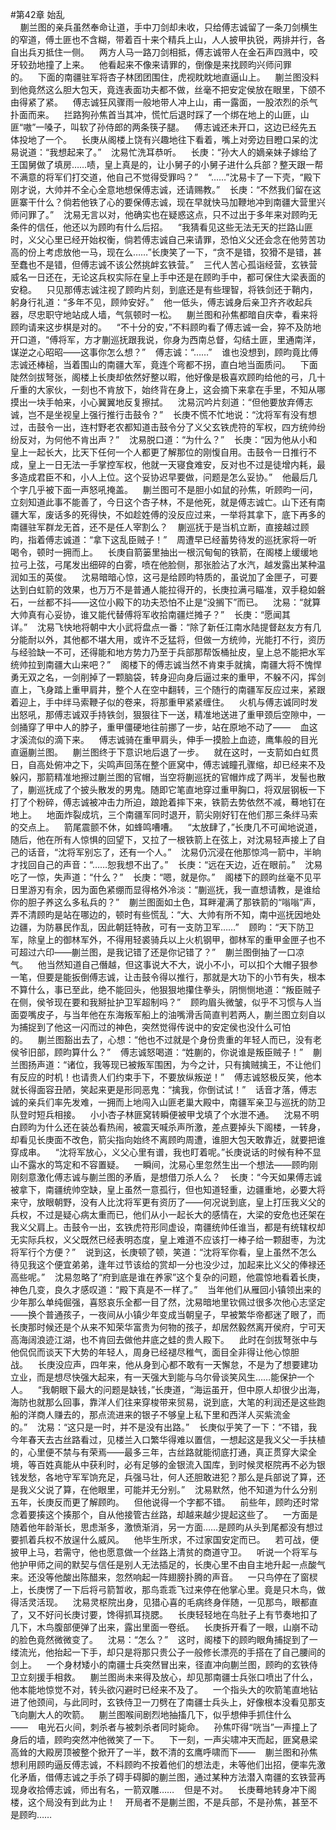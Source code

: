 #第42章 始乱<br />    蒯兰图的亲兵虽然奉命让道，手中刀剑却未收，只给傅志诚留了一条刀剑横生的窄道，傅土匪也不含糊，带着百十来个精兵上山，人人披甲执锐，两排并行，各自出兵刃抵住一侧。    两方人马一路刀剑相抵，傅志诚带人在金石声四溅中，咬牙较劲地撞了上来。    他看起来不像来请罪的，倒像是来找顾昀兴师问罪的。    下面的南疆驻军将杏子林团团围住，虎视眈眈地直逼山上。    蒯兰图没料到他竟然这么胆大包天，竟连表面功夫都不做，丝毫不把安定侯放在眼里，下颌不由得紧了紧。    傅志诚狂风骤雨一般地带人冲上山，甫一露面，一股浓烈的杀气扑面而来。    拦路狗孙焦首当其冲，慌忙后退时踩了一个绑在地上的山匪，山匪“嗷”一嗓子，叫软了孙侍郎的两条筷子腿。    傅志诚还未开口，这边已经先五体投地了一个。    长庚从阁楼上饶有兴趣地往下看着，嘴上对旁边目瞪口呆的沈易说道：“我想起来了。”    沈易忙洗耳恭听。    长庚：“孙大人的嫡亲妹子嫁给了王国舅做了填房……啧，皇上真是的，让小舅子的小舅子进什么兵部？整天跟一帮不满意的将军们打交道，他自己不觉得受罪吗？”    “……”沈易卡了一下壳，“殿下刚才说，大帅并不全心全意地想保傅志诚，还请赐教。”    长庚：“不然我们留在这匪寨干什么？倘若他铁了心的要保傅志诚，现在早就快马加鞭地冲到南疆大营里兴师问罪了。”    沈易无言以对，他确实也在疑惑这点，只不过出于多年来对顾昀无条件的信任，他还以为顾昀有什么后招。    “我猜看见这些无法无天的拦路山匪时，义父心里已经开始权衡，倘若傅志诚自己来请罪，恐怕义父还会念在他劳苦功高的份上考虑放他一马，现在么……”长庚笑了一下，“贪不是错，狡猾不是错，甚至蠢也不是错，但傅志诚不该公然挑衅玄铁营。”    三代人苦心孤诣经营，玄铁营威名一日还在，无论这兵权实际在皇上手中还是在顾昀手中，都可保住大梁表面的安稳。    只见那傅志诚注视了顾昀片刻，到底还是有些理智，将铁剑还于鞘内，躬身行礼道：“多年不见，顾帅安好。”    他一低头，傅志诚身后亲卫齐齐收起兵器，尽忠职守地站成人墙，气氛顿时一松。    蒯兰图和孙焦都暗自庆幸，看来将顾昀请来这步棋是对的。    “不十分的安，”不料顾昀看了傅志诚一会，猝不及防地开口道，“傅将军，方才蒯巡抚跟我说，你身为西南总督，勾结土匪，里通南洋，谋逆之心昭昭——这事你怎么想？”    傅志诚：“……”    谁也没想到，顾昀竟比傅志诚还棒槌，当着围山的南疆大军，竟连个弯都不拐，直白地当面质问。    下面陡然剑拔弩张，阁楼上长庚却依然好整以暇，他好像是极喜欢顾昀给他的弓，几十斤重的大家伙，一刻也不肯放下，始终背在身上，这会摘下来拿在手里，不知从哪摸出一块手帕来，小心翼翼地反复擦拭。    沈易沉吟片刻道：“但他要放弃傅志诚，岂不是坐视皇上强行推行击鼓令？”    长庚不慌不忙地说：“沈将军有没有想过，击鼓令一出，连村野老农都知道击鼓令分了义父玄铁虎符的军权，四方统帅纷纷反对，为何他不肯出声？”    沈易脱口道：“为什么？”    长庚：“因为他从小和皇上一起长大，比天下任何一个人都更了解那位的刚愎自用。击鼓令一日推行不成，皇上一日无法一手掌控军权，他就一天寝食难安，反对也不过是徒增内耗，最多造成君臣不和，小人上位。这个妥协迟早要做，问题是怎么妥协。”    他最后几个字几乎被下面一声怒吼掩盖。    蒯兰图可不是胆小如鼠的孙焦，听顾昀一问，立刻知道此事不能善了，今日这个杏子林，不是他死，就是傅志诚亡。山下还有南疆大军，废话多的死得快，不如趁姓傅的没反应过来，一举将其拿下，底下再多的南疆驻军群龙无首，还不是任人宰割么？    蒯巡抚于是当机立断，直接越过顾昀，指着傅志诚道：“拿下这乱臣贼子！”    周遭早已经蓄势待发的巡抚家将一听喝令，顿时一拥而上。    长庚自箭篓里抽出一根沉甸甸的铁箭，在阁楼上缓缓地拉弓上弦，弓尾发出细碎的白雾，喷在他脸侧，那张脸沾了水汽，越发露出某种温润如玉的英俊。    沈易暗暗心惊，这弓是给顾昀特质的，虽说加了金匣子，可要达到白虹箭的效果，也万万不是普通人能拉得开的，长庚拉满弓瞄准，双手稳如磐石，一丝都不抖——这位小殿下的功夫恐怕不止是“没搁下”而已。    沈易：“就算大帅真有心妥协，谁又能代替傅将军收拾南疆烂摊子？”    长庚：“愿闻其详。”    沈易飞快地将朝中大小武将盘点一番：“除了新任江南水陆提督赵友方有几分能耐以外，其他都不堪大用，或许不乏猛将，但做一方统帅，光能打不行，资历与经验缺一不可，还得能和地方势力乃至于兵部那帮饭桶扯皮，皇上总不能把水军统帅拉到南疆大山来吧？”    阁楼下的傅志诚当然不肯束手就擒，南疆大将不愧悍勇无双之名，一剑削掉了一颗脑袋，转身迎向身后逼过来的重甲，不躲不闪，挥剑直上，飞身踏上重甲肩井，整个人在空中翻转，三个随行的南疆军反应过来，紧跟着迎上，手中绊马索鞭子似的卷来，将那重甲紧紧缠住。    火机与傅志诚同时发出怒吼，那傅志诚双手持铁剑，狠狠往下一送，精准地送进了重甲颈后空隙中，一剑捅穿了甲中人的脖子，重甲僵硬地往前挪了一步，站在原地不动了——    血这才溪流似的滴下来。    傅志诚骑在重甲肩头，伸手一摸脸上血迹，鹰隼般的目光直逼蒯兰图。    蒯兰图终于下意识地后退了一步。    就在这时，一支箭如白虹贯日，自高处俯冲之下，尖鸣声回荡在整个匪窝中，傅志诚瞳孔骤缩，却已经来不及躲闪，那箭精准地擦过蒯兰图的官帽，当空将蒯巡抚的官帽炸成了两半，发髻也散了，蒯巡抚成了个披头散发的男鬼。随即它笔直地穿过重甲胸口，将双层钢板一下打了个粉碎，傅志诚被冲击力所迫，踉跄着摔下来，铁箭去势依然不减，蓦地钉在地上。    地面炸裂成坑，三个南疆军同时退开，箭尖刚好钉在他们那三条绊马索的交点上。    箭尾震颤不休，如蜂鸣嘈嘈。    “太放肆了，”长庚几不可闻地说道，随后，他在所有人惊惧的回望下，又拉了一根铁箭上在弦上，对沈易轻声接上了自己的话音，“沈将军别忘了，还有一个人。”    沈易仍沉浸在他那惊鸿一箭中，半晌才找回自己的声音：“……恕我想不出了。”    长庚：“远在天边，近在眼前。”    沈易吃了一惊，失声道：“什么？”    长庚：“嗯，就是你。”    阁楼下的顾昀丝毫不见平日里游刃有余，因为面色紧绷而显得格外冷淡：“蒯巡抚，我一直想请教，是谁给你的胆子养这么多私兵的？”    蒯兰图面如土色，耳畔灌满了那铁箭的“嗡嗡”声，弄不清顾昀是站在哪边的，顿时有些慌乱：“大、大帅有所不知，南中巡抚因地处边疆，为防暴民作乱，因此朝廷特赦，可有一支防卫军……”    顾昀：“天下防卫军，除皇上的御林军外，不得用轻裘骑兵以上火机钢甲，御林军的重甲金匣子也不可超过六印——蒯兰图，是我记错了还是你记错了？”    蒯兰图倒抽了一口凉气。    他当然知道自己僭越，但这事说大不大，说小不小，可以扣个大帽子狠参一笔，但要是能扳倒傅志诚，让击鼓令得以推行，那就是大功下的小节有失，根本不算什么，事已至此，绝不能回头，他狠狠地攥住拳头，阴恻恻地道：“叛臣贼子在侧，侯爷现在要和我掰扯护卫军超制吗？”    顾昀眉头微皱，似乎不习惯与人当面耍嘴皮子，与当年他在东海叛军船上的油嘴滑舌简直判若两人，蒯兰图立刻自以为捕捉到了他这一闪而过的神色，突然觉得传说中的安定侯也没什么可怕的。    蒯兰图豁出去了，心想：“他也不过就是个身份贵重的年轻人而已，没有老侯爷旧部，顾昀算什么？”    傅志诚怒喝道：“姓蒯的，你说谁是叛臣贼子！”    蒯兰图扬声道：“诸位，我等现已被叛军围困，为今之计，只有擒贼擒王，不让他们有反应的时机！也请贵人们约束手下，不要放纵叛逆！”    傅志诚怒极反笑，他本就长得面容丑陋，笑起来更是形同恶鬼：“擒我，你倒试试！”    话音才落，傅志诚的亲兵们率先发难，一拥而上地闯入山匪老巢大殿中，南疆军亲卫与巡抚的防卫队登时短兵相接。    小小杏子林匪窝转瞬便被甲戈填了个水泄不通。    沈易不明白顾昀为什么还在装怂看热闹，被震天喊杀声所激，差点要掉头下阁楼，一转身，却看见长庚面不改色，箭尖指向始终不离顾昀周遭，谁胆大包天敢靠近，就要把谁穿成串。    “沈将军放心，义父心里有谱，我也盯着呢。”长庚说话的时候有种不显山不露水的笃定和不容置疑。    一瞬间，沈易心里忽然生出一个想法——顾昀刚刚刻意激化傅志诚与蒯兰图的矛盾，是想借刀杀人么？    长庚：“今天如果傅志诚被拿下，南疆统帅空缺，皇上虽然一意孤行，但也知道轻重，边疆重地，必要大将来守，放眼朝野，没有人比沈将军更有资历了——何况说到底，皇上打压我义父的兵权，不过是疑心病太重而已，他们从小一起长大的感情在，大梁的安危也还架在我义父肩上。击鼓令一出，玄铁虎符形同虚设，南疆统帅任谁当，都是有统辖权却无实际兵权，义父既然已经表明态度，皇上难道不应该打一棒子给一颗甜枣，为沈将军行个方便？”    说到这，长庚顿了顿，笑道：“沈将军你看，皇上虽然不怎么待见我这个便宜弟弟，逢年过节该给的赏却一分也没少过，加起来比义父的俸禄还高些呢。”    沈易忽略了“府到底是谁在养家”这个复杂的问题，他震惊地看着长庚，神色几变，良久才感叹道：“殿下真是不一样了。”    当年他们从雁回小镇领出来的少年那么单纯倔强，喜怒哀乐全都一目了然，沈易暗地里钦佩过很多次他心志坚定——换个普通孩子，一夜间从小镇少年变成当朝皇子，早被繁华帝都迷了眼了，而长庚那时候还是个从来不知荣华富贵为何物的孩子，却居然毅然离开侯府，宁可天高海阔浪迹江湖，也不肯回去做他井底之蛙的贵人殿下。    此时在剑拔弩张中与他侃侃而谈天下大势的年轻人，周身已经褪尽稚气，面目全非得让他心惊胆战。    长庚没应声，四年来，他从身到心都不敢有一天懈怠，不是为了想要建功立业，而是想尽快强大起来，有一天强大到能与乌尔骨谈笑风生……能保护一个人。    “我朝眼下最大的问题是缺钱，”长庚道，“海运虽开，但中原人却很少出海，海防也就那么回事，靠洋人们往来穿梭带来贸易，说到底，大笔的利润还是这些跑船的洋商人赚去的，那点流进来的银子不够皇上私下里和西洋人买紫流金的。”    沈易：“这只是一时，并不是没有出路。”    长庚似乎笑了一下：“不错，我今年春天去古丝路看过，见楼兰入口繁华得难以置信，一想起这是我义父一手扶植的，心里便不禁与有荣焉——最多三年，古丝路就能彻底打通，真正贯穿大梁全境，等百姓真能从中获利时，必有足够的金银流入国库，到时候灵枢院再不必为银钱发愁，各地守军军饷充足，兵强马壮，何人还胆敢进犯？那么是兵部说了算，还是我义父说了算，在他眼里，可能并无分别。”    沈易默然，他不知道为什么分别五年，长庚反而更了解顾昀。    但他说得一个字都不错。    前些年，顾昀还时常念着要揍这个揍那个，自从他接管古丝路，却越来越少提起这些了。    一方面是随着他年龄渐长，思虑渐多，激愤渐消，另一方面……是顾昀从头到尾都没有想过要抓着兵权不放逞什么威风。    他毕生所求，不过家国安定而已。    若可战，便披甲上马，若需守，他也愿意做一个丝路上清贫的商道守卫。    听说一个将军与他护甲师之间的默契与信任是别人无法插足的，长庚心里不由自主地升起一点酸气来。还没等他酸出陈醋来，忽然响起一阵翅膀扑腾的声音。    一只鸟停在了窗棂上，长庚愣了一下后将弓箭暂收，那鸟乖乖飞过来停在他掌心里。竟是只木鸟，做得活灵活现。    沈易灵枢院出身，见猎心喜的毛病终身伴随，一见那鸟，眼都直了，又不好问长庚讨要，馋得抓耳挠腮。    长庚轻轻地在鸟肚子上有节奏地扣了几下，木鸟腹部便弹了出来，露出里面一卷纸。    长庚拆开看了一眼，山崩不动的脸色竟然微微变了。    沈易：“怎么？”    这时，阁楼下的顾昀眼角捕捉到了一缕流光，他抬起一下手，却只是将那只贵公子一般修长漂亮的手搭在了自己腰间的剑上。    一个身材矮小的南疆士兵突然冒出来，径直冲向蒯兰图，顾昀的玄铁侍卫立刻援手相救。    蒯兰图尚未来得及放心，却见那南疆士兵张口喷出了什么，他本能地惊觉不对，转头欲闪避时已经来不及了。    一个指头大的吹箭笔直地钻进了他颈间，与此同时，玄铁侍卫一刀劈在了南疆士兵头上，好像根本没看见那支飞向蒯大人的吹箭。    蒯兰图喉间剧烈地抽搐几下，似乎想伸手抓住什么——    电光石火间，刺杀者与被刺杀者同时毙命。    孙焦吓得“咣当”一声撞上了身后的墙，顾昀突然冲他微笑了一下。    下一刻，一声尖啸冲天而起，匪窝悬梁高耸的大殿房顶被整个掀开了一半，数不清的玄鹰呼啸而下——    蒯兰图和孙焦想利用顾昀逼反傅志诚，不料顾昀不按着他们的想法走，未等他们出招，便率先激化矛盾，借傅志诚之手杀了碍手碍脚的蒯兰图，通过某种方法潜入南疆的玄铁营再现身收拾傅志诚，师出有名，一箭双雕……    但是不对。    长庚蓦地转身冲下阁楼，这个局没有到此为止！    开局者不是蒯兰图，不是兵部，不是孙焦，甚至不是顾昀……
